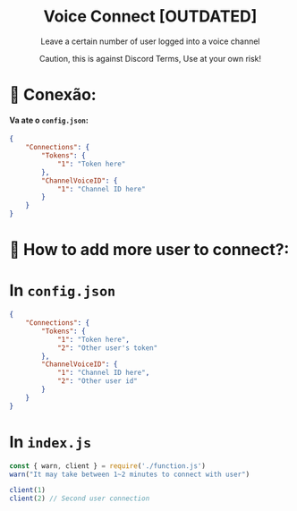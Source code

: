 <div align="center">
  <h1>Voice Connect [OUTDATED]</h1>
  <p>Leave a certain number of user logged into a voice channel</p>
  <p>Caution, this is against Discord Terms, Use at your own risk!</p>
</div>

# 📡 Conexão:
#### Va ate o `config.json`:
```json
{
    "Connections": {
        "Tokens": {
            "1": "Token here"
        },
        "ChannelVoiceID": {
            "1": "Channel ID here"
        }
    }
}
```

# 👷 How to add more user to connect?:

# In `config.json`
```json
{
    "Connections": {
        "Tokens": {
            "1": "Token here",
            "2": "Other user's token"
        },
        "ChannelVoiceID": {
            "1": "Channel ID here",
            "2": "Other user id"
        }
    }
}
```

# In `index.js`
```js
const { warn, client } = require('./function.js')
warn("It may take between 1~2 minutes to connect with user")

client(1)
client(2) // Second user connection
```

